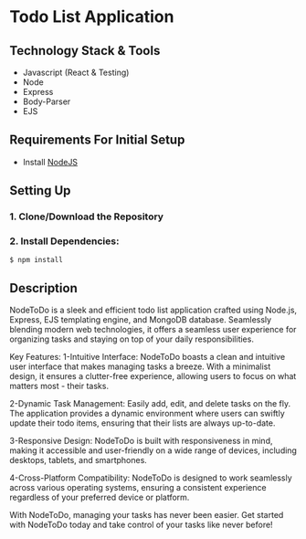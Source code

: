 # Todo List Application

## Technology Stack & Tools
- Javascript (React & Testing)
- Node
- Express
- Body-Parser
- EJS 

## Requirements For Initial Setup
- Install [NodeJS](https://nodejs.org/en/)

## Setting Up
### 1. Clone/Download the Repository

### 2. Install Dependencies:
`$ npm install`


## Description
NodeToDo is a sleek and efficient todo list application crafted using Node.js, Express, EJS templating engine, and MongoDB database. Seamlessly blending modern web technologies, it offers a seamless user experience for organizing tasks and staying on top of your daily responsibilities.

Key Features:
1-Intuitive Interface: NodeToDo boasts a clean and intuitive user interface that makes managing tasks a breeze. With a minimalist design, it ensures a clutter-free experience, allowing users to focus on what matters most - their tasks.

2-Dynamic Task Management: Easily add, edit, and delete tasks on the fly. The application provides a dynamic environment where users can swiftly update their todo items, ensuring that their lists are always up-to-date.

3-Responsive Design: NodeToDo is built with responsiveness in mind, making it accessible and user-friendly on a wide range of devices, including desktops, tablets, and smartphones.

4-Cross-Platform Compatibility: NodeToDo is designed to work seamlessly across various operating systems, ensuring a consistent experience regardless of your preferred device or platform.

With NodeToDo, managing your tasks has never been easier. 
Get started with NodeToDo today and take control of your tasks like never before!
